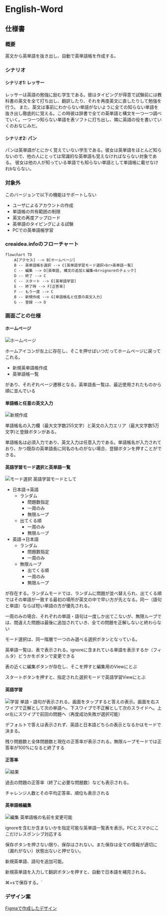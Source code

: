 # English-Word


## 仕様書
### 概要
英文から英単語を抜き出し、自動で英単語帳を作成する。

### シナリオ

#### シナリオ1: レッサー
レッサーは英語の勉強に励む学生である。彼はタイピングが得意で試験前には教科書の英文を全て打ち出し、翻訳したり、それを再度英文に直したりして勉強を行う。
また、英文は事前にわからない単語がないように全ての知らない単語を抜き出し徹底的に覚える。この時彼は辞書で全ての英単語と構文を一つ一つ調べていく。一つ一つ知らない単語を表ソフトに打ち出し、隣に英語の役を書いていくのおなじみだ。

#### シナリオ2: パン
パンは英単語がとにかく覚えていない学生である。彼女は英単語をほとんど知らないので、他の人にとっては常識的な英単語も覚えなければならない対象である。
彼女は他の人が知っている単語でも知らない単語として単語帳に載せなけれbならない。

### 対象外
このバージョンで以下の機能はサポートしない

- ユーザによるアカウントの作成
- 単語帳の共有範囲の制限
- 英文の再度アップロード
- 英単語のタイピングによる試験
- PCでの英単語帳学習

### creaidea.infoのフローチャート

```mermaid
flowchart TD
    A[アクセス] --> B[ホームページ]
    B -- 英単語帳を選択 --> C[英単語学習モード選択<br>英単語一覧]
    C -- 編集 --> D[英単語, 構文の追加と編集<br>ignoreのチェック]
    D -- 終了 --> C
    C -- スタート --> E[英単語学習]
    E -- 終了時 --> F[正答率]
    F -- もう一度 --> C
    B -- 新規作成 --> G[単語帳名と任意の英文入力]
    G -- 登録 --> D
```

### 画面ごとの仕様

#### ホームページ

![ホームページ](./images/home-view.png)

ホームアイコンが左上に存在し、そこを押せばいつだってホームページに戻ってこれる。

- 新規英単語帳作成
- 英単語帳一覧

があり、それぞれページ遷移となる。英単語長一覧は、最近使用されたものから順に並んでいる

#### 単語帳と任意の英文入力
![新規作成](./images/create-view.png)

単語帳名の入力欄（最大文字数255文字）と英文の入力エリア（最大文字数5万文字)と登録ボタンがある。

単語帳名は必須入力であり、英文入力は任意入力である。単語帳名が入力されており、かつ既存の英単語長に同名のものがない場合、登録ボタンを押すことができる。

#### 英語学習モード選択と英単語一覧
![モード選択](./images/mode-view.png)
英語学習モードとして

- 日本語→英語
    - ランダム
      - 問題数指定
      - 一周のみ
      - 無限ループ
    - 出てくる順
      - 一周のみ
      - 無限ループ
- 英語→日本語
  - ランダム
    - 問題数指定
    - 一周のみ
  - 無限ループ
    - 出てくる順
    - 一周のみ
    - 無限ループ


が存在する。ランダムモードでは、ランダムに問題が並べ替えられ、出てくる順ではその単語が一致する最初の場所が英文の中で早い方が先となる。同一（語句と単語）ならば短い単語の方が優先される。

一周のみの場合、それぞれの単語・語句は一度しか出てこないが、無限ループでは、間違えた問題は最後に追加されていき、全ての問題を正解しないと終わらない

モード選択は、同一階層で一つのみ選べる選択ボタンとなっている。

英単語一覧は、表で表示される。ignoreに含まれている単語を表示するか（フィルタ）どうかをボタンで変更できる

表の近くに編集ボタンが存在し、そこを押すと編集用のViewにとぶ

スタートボタンを押すと、指定された選択モードで英語学習Viewにとぶ

#### 英語学習
![学習](./images/study-view.png)
単語・語句が表示される。画面をタップすると答えの表示。画面を右スワイプで正解として次の単語へ、下スワイプで不正解として次のスライドへ。上or左にスワイプで前回の問題へ（再度成功失敗が選択可能）

デフォルトで答えは表示されず、英語と日本語どちらの表示となるかはモードで決まる。

残り問題数と全体問題数と現在の正答率が表示される。無限ループモードでは正答率が100%になると終了する

#### 正答率
![結果](./images/result-view.png)

過去の問題の正答率（終了に必要な問題数）なども表示される。

チャレンジ人数とその平均正答率、順位も表示される

#### 英単語帳編集
![編集](./images/edit-view.png)
英単語帳の名前を変更可能

ignoreを含むか含まないかを指定可能な英単語一覧表を表示。PCとスマホにここだけレスポンシブ対応する

保存ボタンを押さない限り、保存はされない。また保存は全ての情報が適切に（漏れがない）状態出ないと押せない。

新規英単語、語句を追加可能。

新規英単語を入力して翻訳ボタンを押すと、自動で日本語を補完される。

⌘+sで保存する。`

### デザイン案

[Figmaで作成したデザイン](https://www.figma.com/file/vLdS9awL3kzWZqt5h4hTrx/%E8%8B%B1%E5%8D%98%E8%AA%9E%E3%82%A2%E3%83%97%E3%83%AA)
